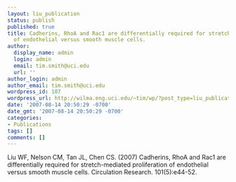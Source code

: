 ```yaml
---
layout: liu_publication
status: publish
published: true
title: Cadherins, RhoA and Rac1 are differentially required for stretch-mediated proliferation
  of endothelial versus smooth muscle cells.
author:
  display_name: admin
  login: admin
  email: tim.smith@uci.edu
  url: ''
author_login: admin
author_email: tim.smith@uci.edu
wordpress_id: 107
wordpress_url: http://wilma.eng.uci.edu/~tim/wp/?post_type=liu_publication&#038;p=107
date: '2007-08-14 20:50:29 -0700'
date_gmt: '2007-08-14 20:50:29 -0700'
categories:
- Publications
tags: []
comments: []
---
```

<p>Liu WF, Nelson CM, Tan JL, Chen CS. (2007) Cadherins, RhoA and Rac1 are differentially required for stretch-mediated proliferation of endothelial versus smooth muscle cells. Circulation Research. 101(5):e44-52.</p>
